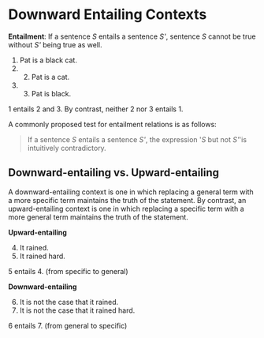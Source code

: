 # Downward Entailing Contexts

**Entailment**: If a sentence *S* entails a sentence *S'*, sentence *S* cannot be true without *S'* being true as well. 

1. Pat is a black cat.
2. 2. Pat is a cat.
3. 3. Pat is black.

1 entails 2 and 3. By contrast, neither 2 nor 3 entails 1. 

A commonly proposed test for entailment relations is as follows: 

> If a sentence *S* entails a sentence *S'*, the expression '*S* but not *S'*'is intuitively contradictory.





## Downward-entailing vs. Upward-entailing

A downward-entailing context is one in which replacing a general term with a more specific term maintains the truth of the statement. By contrast, an upward-entailing context is one in which replacing a specific term with a more general term maintains the truth of the statement.

**Upward-entailing**

4. It rained.
5. It rained hard. 

5 entails 4. (from specific to general)

**Downward-entailing**

6. It is not the case that it rained.
7. It is not the case that it rained hard. 

6 entails 7. (from general to specific)

## 
